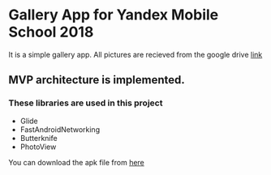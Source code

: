 # Gallery App for Yandex Mobile School 2018

It is a simple gallery app. All pictures are recieved from the google drive [link](https://drive.google.com/drive/u/0/folders/1TOHvGlY_RAlkBNRB7Fb4AduP6jKVWalA) 

## MVP architecture is implemented.

### These libraries are used in this project 

* Glide
* FastAndroidNetworking 
* Butterknife
* PhotoView
      
You can download the apk file from [here](https://drive.google.com/open?id=1GWUVz8l9X-5z5LSgFQEeSzLiA8Jo0utP)



